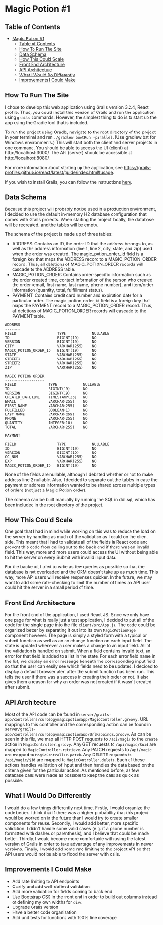 # Magic Potion #1

## Table of Contents
- [Magic Potion #1](#magic-potion-1)
  - [Table of Contents](#table-of-contents)
  - [How To Run The Site](#how-to-run-the-site)
  - [Data Schema](#data-schema)
  - [How This Could Scale](#how-this-could-scale)
  - [Front End Architecture](#front-end-architecture)
  - [API Architecture](#api-architecture)
  - [What I Would Do Differently](#what-i-would-do-differently)
  - [Improvements I Could Make](#improvements-i-could-make)

## How To Run The Site

I chose to develop this web application using Grails version 3.2.4, React profile. Thus, you could install this version of Grails and run the application using `grails` commands. However, the simplest thing to do is to start up the app using the Gradle tool that is included. 

To run the project using Gradle, navigate to the root directory of the project in your terminal and run `./gradlew bootRun -parallel`. (Use gradlew.bat for Windows environments.) This will start both the client and server projects in one command. You should be able to access the UI (client) at http://localhost:3000/. The API (server) should be accessible at http://localhost:8080/.

For more information about starting up the application, see https://grails-profiles.github.io/react/latest/guide/index.html#usage.

 If you wish to install Grails, you can follow the instructions [here](http://docs.grails.org/3.2.4/guide/gettingStarted.html#downloadingAndInstalling).

## Data Schema

Because this project will probably not be used in a production environment, I decided to use the default in-memory H2 database configuration that comes with Grails projects. When starting the project locally, the database will be recreated, and the tables will be empty. 

The schema of the project is made up of three tables:
* ADDRESS: Contains an ID, the order ID that the address belongs to, as well as the address information (line 1, line 2, city, state, and zip) used when the order was created. The magic_potion_order_id field is a foreign key that maps the ADDRESS record to a MAGIC_POTION_ORDER record. Thus, all deletions of MAGIC_POTION_ORDER records will cascade to the ADDRESS table.
* MAGIC_POTION_ORDER: Contains order-specific information such as the order created time, contact information of the person who created the order (email, first name, last name, phone number), and item/order information (quantity, total, fulfillment status).
* PAYMENT: Contains credit card number and expiration date for a particular order. The magic_potion_order_id field is a foreign key that maps the PAYMENT record to a MAGIC_POTION_ORDER record. Thus, all deletions of MAGIC_POTION_ORDER records will cascade to the PAYMENT table.

```
ADDRESS
-------
FIELD                   TYPE  	        NULLABLE
ID                      BIGINT(19)      NO	
VERSION                 BIGINT(19)      NO
CITY                    VARCHAR(255)    NO
MAGIC_POTION_ORDER_ID   BIGINT(19)      NO
STATE                   VARCHAR(255)    NO
STREET1                 VARCHAR(255)    NO
STREET2                 VARCHAR(255)    NO
ZIP                     VARCHAR(255)    NO

MAGIC_POTION_ORDER
------------------
FIELD  	            TYPE            NULLABLE 
ID                  BIGINT(19)      NO
VERSION             BIGINT(19)      NO
CREATED_DATETIME    TIMESTAMP(23)   NO
EMAIL               VARCHAR(255)    NO
FIRST_NAME          VARCHAR(255)    NO
FULFILLED           BOOLEAN(1)      NO
LAST_NAME           VARCHAR(255)    NO
PHONE               VARCHAR(255)    NO
QUANTITY            INTEGER(10)     NO
TOTAL               VARCHAR(255)    NO

PAYMENT
-------
FIELD  	                TYPE  	        NULLABLE
ID                      BIGINT(19)      NO
VERSION                 BIGINT(19)      NO
CC_NUM                  VARCHAR(255)    NO
EXP                     VARCHAR(255)    NO
MAGIC_POTION_ORDER_ID   BIGINT(19)      NO
```

None of the fields are nullable, although I debated whether or not to make address line 2 nullable. Also, I decided to separate out the tables in case the payment or address information wanted to be shared across multiple types of orders (not just a Magic Potion order).

The schema can be built manually by running the SQL in ddl.sql, which has been included in the root directory of the project.

## How This Could Scale

One goal that I had in mind while working on this was to reduce the load on the server by handling as much of the validation as I could on the client side. This meant that I had to validate all of the fields in React code and prevent this code from calling out to the back end if there was an invalid field. This way, more and more users could access the UI without being able to hit the server on every Submit with invalid input data.

For the backend, I tried to write as few queries as possible so that the database is not overloaded and the ORM doesn't take up as much time. This way, more API users will receive responses quicker. In the future, we may want to add some rate-checking to limit the number of times an API user could hit the server in a small period of time.

## Front End Architecture

For the front end of the application, I used React JS. Since we only have one page for what is really just a test application, I decided to put all of the code for the single page into the file `client/src/App.js`. The code could be organized better by separating it out into its own     `MagicPotionPage` component however. The page is simply a styled form with a typical on submit function as well as an on change function on each input field. The state is updated whenever a user makes a change to an input field. All of the validation is handled on submit. When a field contains invalid text, an error for that field is added to a list in the state. For each error field name in the list, we display an error message beneath the corresponding input field so that the user can easily see which fields need to be updated. I decided to display a default browser alert after the submit function has been run. This tells the user if there was a success in creating their order or not. It also gives them a reason for why an order was not created if it wasn't created after submit.

## API Architecture

Most of the API code can be found in `server/grails-app/controllers/curologymagicpotionapp/MagicController.groovy`. URL mappings to this controller and the corresponding action can be found in `server/grails-app/controllers/curologymagicpotionapp/UrlMappings.groovy`. As can be seen in this file, we map all HTTP POST requests to `/api/magic` to the `create` action in `MagicController.groovy`. Any GET requests to `/api/magic/$uid` are mapped to `MagicController.retrieve`. Any PATCH requests to `/api/magic` are mapped to `MagicController.patch`. Any DELETE requests to `/api/magic/$id` are mapped to `MagicController.delete`. Each of these actions handles validation of input and then handles the data based on the criteria given for the particular action. As mentioned before, as few database calls were made as possible to keep the calls as quick as possible.

## What I Would Do Differently

I would do a few things differently next time. Firstly, I would organize the code better. I think that if there was a higher probability that this project would be worked on in the future than I would try to create smaller components for reuse. Secondly, I would add better, more specific validation. I didn't handle some valid cases (e.g. if a phone number is formatted with dashes or parenthesis), and I believe that could be made better. Thirdly, I would become more comfortable with using the latest version of Grails in order to take advantage of any improvements in newer versions. Finally, I would add some rate limiting to the project API so that API users would not be able to flood the server with calls.

## Improvements I Could Make

- Add rate limiting to API endpoints
- Clarify and add well-defined validation
- Add more validation for fields coming to back end
- Use Bootstrap CSS in the front end in order to build out columns instead of defining my own widths for `divs`
- Upgrade Grails version
- Have a better code organization
- Add unit tests for functions with 100% line coverage
